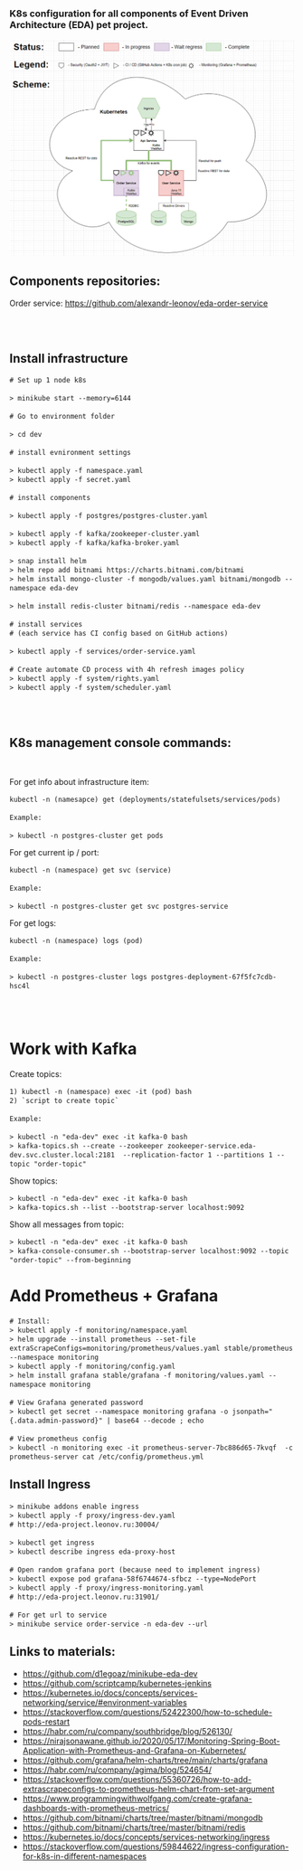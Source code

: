### K8s configuration for all components of Event Driven Architecture (EDA) pet project.

![](docs/all-schema-v2.png)


## Components repositories:

Order service: https://github.com/alexandr-leonov/eda-order-service

<br>
<br>

## Install infrastructure

```
# Set up 1 node k8s

> minikube start --memory=6144

# Go to environment folder

> cd dev

# install evnironment settings

> kubectl apply -f namespace.yaml
> kubectl apply -f secret.yaml

# install components

> kubectl apply -f postgres/postgres-cluster.yaml

> kubectl apply -f kafka/zookeeper-cluster.yaml
> kubectl apply -f kafka/kafka-broker.yaml

> snap install helm
> helm repo add bitnami https://charts.bitnami.com/bitnami
> helm install mongo-cluster -f mongodb/values.yaml bitnami/mongodb --namespace eda-dev

> helm install redis-cluster bitnami/redis --namespace eda-dev

# install services
# (each service has CI config based on GitHub actions)

> kubectl apply -f services/order-service.yaml

# Create automate CD process with 4h refresh images policy
> kubectl apply -f system/rights.yaml
> kubectl apply -f system/scheduler.yaml

```


<br/>
<br/>

## K8s management console commands:

<br>

For get info about infrastructure item: 
```
kubectl -n (namesapce) get (deployments/statefulsets/services/pods)

Example: 

> kubectl -n postgres-cluster get pods
```

For get current ip / port: 
```
kubectl -n (namespace) get svc (service)

Example: 

> kubectl -n postgres-cluster get svc postgres-service
```

For get logs: 
```
kubectl -n (namespace) logs (pod)

Example: 

> kubectl -n postgres-cluster logs postgres-deployment-67f5fc7cdb-hsc4l
```

<br/>
<br/>

# Work with Kafka
Create topics:
```
1) kubectl -n (namespace) exec -it (pod) bash
2) `script to create topic`

Example:

> kubectl -n "eda-dev" exec -it kafka-0 bash
> kafka-topics.sh --create --zookeeper zookeeper-service.eda-dev.svc.cluster.local:2181  --replication-factor 1 --partitions 1 --topic "order-topic"
```

Show topics:
```
> kubectl -n "eda-dev" exec -it kafka-0 bash
> kafka-topics.sh --list --bootstrap-server localhost:9092
```

Show all messages from topic:
```
> kubectl -n "eda-dev" exec -it kafka-0 bash
> kafka-console-consumer.sh --bootstrap-server localhost:9092 --topic "order-topic" --from-beginning
```

# Add Prometheus + Grafana
```
# Install:
> kubectl apply -f monitoring/namespace.yaml
> helm upgrade --install prometheus --set-file extraScrapeConfigs=monitoring/prometheus/values.yaml stable/prometheus --namespace monitoring
> kubectl apply -f monitoring/config.yaml
> helm install grafana stable/grafana -f monitoring/values.yaml --namespace monitoring

# View Grafana generated password
> kubectl get secret --namespace monitoring grafana -o jsonpath="{.data.admin-password}" | base64 --decode ; echo

# View prometheus config
> kubectl -n monitoring exec -it prometheus-server-7bc886d65-7kvqf  -c prometheus-server cat /etc/config/prometheus.yml

```
## Install Ingress

```
> minikube addons enable ingress
> kubectl apply -f proxy/ingress-dev.yaml
# http://eda-project.leonov.ru:30004/

> kubectl get ingress
> kubectl describe ingress eda-proxy-host

# Open random grafana port (because need to implement ingress)
> kubectl expose pod grafana-58f6744674-sfbcz --type=NodePort
> kubectl apply -f proxy/ingress-monitoring.yaml
# http://eda-project.leonov.ru:31901/

# For get url to service
> minikube service order-service -n eda-dev --url

```

## Links to materials:
- https://github.com/d1egoaz/minikube-eda-dev
- https://github.com/scriptcamp/kubernetes-jenkins
- https://kubernetes.io/docs/concepts/services-networking/service/#environment-variables
- https://stackoverflow.com/questions/52422300/how-to-schedule-pods-restart
- https://habr.com/ru/company/southbridge/blog/526130/
- https://nirajsonawane.github.io/2020/05/17/Monitoring-Spring-Boot-Application-with-Prometheus-and-Grafana-on-Kubernetes/
- https://github.com/grafana/helm-charts/tree/main/charts/grafana
- https://habr.com/ru/company/agima/blog/524654/
- https://stackoverflow.com/questions/55360726/how-to-add-extrascrapeconfigs-to-prometheus-helm-chart-from-set-argument
- https://www.programmingwithwolfgang.com/create-grafana-dashboards-with-prometheus-metrics/
- https://github.com/bitnami/charts/tree/master/bitnami/mongodb
- https://github.com/bitnami/charts/tree/master/bitnami/redis
- https://kubernetes.io/docs/concepts/services-networking/ingress
- https://stackoverflow.com/questions/59844622/ingress-configuration-for-k8s-in-different-namespaces